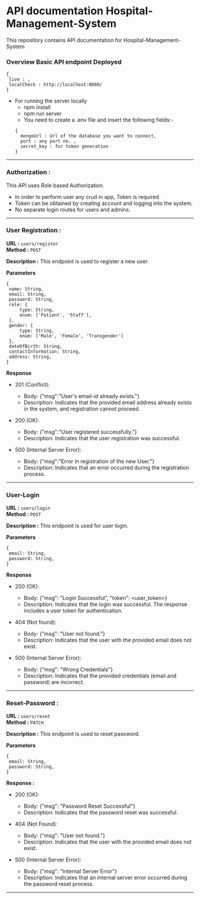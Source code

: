 # API documentation Hospital-Management-System
This repository contains API documentation for Hospital-Management-System

### Overview Basic API endpoint Deployed
   ```
   {
    live : ,
    localCheck : http://localhost:8080/
   }
   ```

- For running the server locally
  - npm install
  - npm run server
  - You need to create a .env file and insert the following fields:- 
  ```
  {
    mongoUrl : Url of the database you want to connect,
    port : any port no. ,
    secret_key : for token generation
  }
  ```
---

### Authorization :
This API uses Role based Authorization.
   - In order to perform user any crud in app, Token is required.
   - Token can be obtained by creating account and logging into the system.
   - No separate login routes for users and admins.
---

### User Registration :
   **URL :** `users/register`\
   **Method :** `POST`

   **Description :** This endpoint is used to register a new user.

   **Parameters**
   ```
   {
    name: String,
    email: String,
    password: String,
    role: {
        type: String,
        enum: ['Patient', 'Staff'],
    },
    gender: {
        type: String,
        enum: ['Male', 'Female', 'Transgender']
    },
    dateOfBirth: String,
    contactInformation: String,
    address: String,
   }
   ```

   **Response**
   - 201 (Conflict):
     - Body: {"msg":"User's email-id already exists."}
     - Description: Indicates that the provided email address already exists in the system, and registration     cannot  proceed.

   - 200 (OK):
     - Body: {"msg":"User registered successfully."}
     - Description: Indicates that the user registration was successful.

   - 500 (Internal Server Error):
     - Body: {"msg":"Error in registration of the new User."}
     - Description: Indicates that an error occurred during the registration process.
---

### User-Login
   **URL :** `users/login`\
   **Method :** `POST`

   **Description :** This endpoint is used for user login.

   **Parameters**
   ```
   {
    email: String,
    password: String,
   }
   ```

   **Response**
   - 200 (OK):
     - Body: {"msg": "Login Successful", "token": <user_token>}
     - Description: Indicates that the login was successful. The response includes a user token for authentication.

   - 404 (Not found):
     - Body: {"msg": "User not found."}
     - Description: Indicates that the user with the provided email does not exist.

   - 500 (Internal Server Error):
     - Body: {"msg": "Wrong Credentials"}
     - Description: Indicates that the provided credentials (email and password) are incorrect.
---

### Reset-Password :
  **URL :**  `users/reset`\
  **Method :** `PATCH`

  **Description :** This endpoint is used to reset password.

  **Parameters**
   ```
   {
    email: String,
    password: String,
   }
   ```

   **Response :**
   - 200 (OK):
     - Body: {"msg": "Password Reset Successful"}
     - Description: Indicates that the password reset was successful.

   - 404 (Not Found):
     - Body: {"msg": "User not found."}
     - Description: Indicates that the user with the provided email does not exist.

   - 500 (Internal Server Error):
     - Body: {"msg": "Internal Server Error"}
     - Description: Indicates that an internal server error occurred during the password reset process.

---

### 